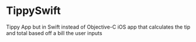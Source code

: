 # TippySwift
Tippy App but in Swift instead of Objective-C
iOS app that calculates the tip and total based off a bill the user inputs
